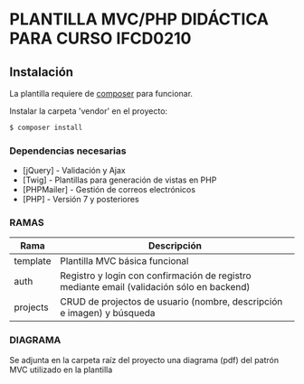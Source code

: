 # PLANTILLA MVC/PHP DIDÁCTICA PARA CURSO IFCD0210

## Instalación
La plantilla requiere de [composer](https://getcomposer.org) para funcionar.

Instalar la carpeta 'vendor' en el proyecto:

```sh
$ composer install
```

### Dependencias necesarias
* [jQuery] - Validación y Ajax
* [Twig] - Plantillas para generación de vistas en PHP
* [PHPMailer] - Gestión de correos electrónicos 
* [PHP] - Versión 7 y posteriores

### RAMAS
| Rama | Descripción |
| ------ | ------ |
| template | Plantilla MVC básica funcional |
| auth | Registro y login con confirmación de registro mediante email (validación sólo en backend) |
| projects | CRUD de projectos de usuario (nombre, descripción e imagen) y búsqueda |

### DIAGRAMA
Se adjunta en la carpeta raíz del proyecto una diagrama (pdf) del patrón MVC utilizado en la plantilla
